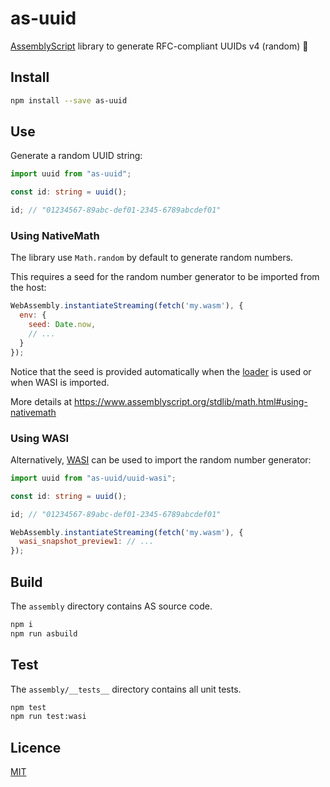 # as-uuid

[AssemblyScript](https://github.com/AssemblyScript/assemblyscript) library to generate RFC-compliant UUIDs v4 (random) 🚀 

## Install

```sh
npm install --save as-uuid
```

## Use

Generate a random UUID string:

```typescript
import uuid from "as-uuid";

const id: string = uuid();  

id; // "01234567-89abc-def01-2345-6789abcdef01"
```

### Using NativeMath

The library use `Math.random` by default to generate random numbers. 

This requires a seed for the random number generator to be imported from the host:

```js
WebAssembly.instantiateStreaming(fetch('my.wasm'), {
  env: {
    seed: Date.now,
    // ...
  }
});
```

Notice that the seed is provided automatically when the [loader](https://www.assemblyscript.org/loader.html) is used or when WASI is imported.

More details at https://www.assemblyscript.org/stdlib/math.html#using-nativemath

### Using WASI

Alternatively, [WASI](https://wasi.dev) can be used to import the random number generator:

```typescript
import uuid from "as-uuid/uuid-wasi";

const id: string = uuid();  

id; // "01234567-89abc-def01-2345-6789abcdef01"
```

```js
WebAssembly.instantiateStreaming(fetch('my.wasm'), {
  wasi_snapshot_preview1: // ...
});
```

## Build

The `assembly` directory contains AS source code.

```sh
npm i
npm run asbuild
```

## Test

The `assembly/__tests__` directory contains all unit tests.

```sh
npm test
npm run test:wasi
```

## Licence

[MIT](https://github.com/ttulka/as-uuid/blob/main/LICENSE)

